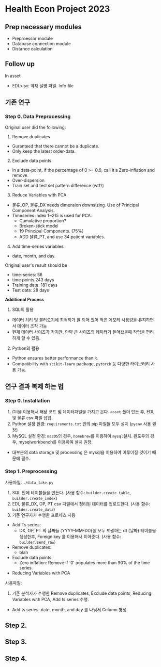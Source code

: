 # Health Econ Project 2023

## Prep necessary modules

- Preproessor module
- Database connection module
- Distance calculation

## Follow up

In asset 

- EDI.xlsx: 약재 설명 파일. Info file

## 기존 연구

### Step 0. Data Preprocessing

Original user did the following:
1. Remove duplicates
  - Guranteed that there cannot be a duplicate.
  - Only keep the latest order-data.
2. Exclude data points
  - In a data-point, if the percentage of 0 >= 0.9, call it a Zero-inflation and remove.
  - Over-dispersion
  - Train set and test set pattern difference (wtf?)
3. Reduce Variables with PCA
  - 물류_OP, 물류_DX needs dimension downsizing. Use of Principal Component Analysis.
  - Timeseries index 1~215 is used for PCA. 
    - Cumulative proportion?
    - Broken-stick model
    - 19 Principal Components.  (75%)
    - ADD 물류_PT, and use 34 patient variables. 
4. Add time-series variables. 
  - date, month, and day.

Original user's result should be
* time-series: 56
* time points 243 days
* Training data: 181 days
* Test data: 28 days

<b>Additional Process</b>
1. SQL의 활용
  - 데이터 처리 및 불러오기에 최적화가 잘 되어 있어 적은 메모리 사용량을 유지하면서 데이터 조작 가능
  - 현재 데이터 사이즈가 작지만, 만약 큰 사이즈의 데이터가 들어왔을때 작업을 편리하게 할 수 있음. 
2. Python의 활용
  - Python ensures better performance than `R`.
  - Compatibility with `scikit-learn` package, `pytorch` 등 다양한 라이브러리 사용 가능.

## 연구 결과 복제 하는 법

### Step 0. Installation

1. Git을 이용해서 해당 코드 및 데이터파일을 가지고 온다. `asset` 폴더 만든 후, EDI, 및 물류 csv 파일 삽입. 
2. Python 설정 환경: `requirements.txt` 안의 pip 파일들 모두 설치 (`pyenv` 사용 권장)
3. MySQL 설정 환경: `macOS`의 경우, `homebrew`를 이용하여 `mysql`설치. 윈도우의 경우, mysqlworkbench를 이용하여 설치 권장. 
  - 대부분의 data storage 및 processing 은 mysql을 이용하여 이루어질 것이기 때문에 필수. 

### Step 1. Preprocessing

사용파일: `./data_lake.py`

1. SQL 안에 테이블들을 만든다. (사용 함수: `builder.create_table`, `builder.create_index`)
2. EDI, 물류_DX, OP, PT csv 파일에서 정리된 데이터를 업로드한다. (사용 함수: `builder.create_data`)
3. 기존 연구자가 수행한 프로세스 사용
  - Add Ts series: 
    * DX, OP, PT 의 날짜들 (YYYY-MM-DD)를 모두 포괄하는 dt (날짜) 테이블을 생성한후, Foreign key 를 이용해서 이어준다. (사용 함수: `builder.send_raw`)
  - Remove duplicates:
    * blah
  - Exclude data points:
    * Zero inflation: Remove if '0' populates more than 90% of the time series. 
  - Reducing Variables with PCA

사용파일: 

1. 기존 분석자가 수행한 Remove duplicates, Exclude data points, Reducing Variables with PCA, Add ts series 수행.
  - Add ts series: date, month, and day 를 나눠서 Column 형성. 

## Step 2.


## Step 3.


## Step 4. 
